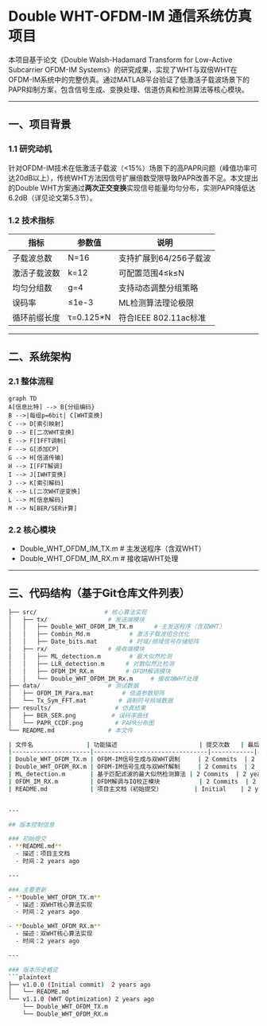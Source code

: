 # Double WHT-OFDM-IM 通信系统仿真项目

本项目基于论文《Double Walsh-Hadamard Transform for Low-Active Subcarrier OFDM-IM Systems》的研究成果，实现了WHT与双倍WHT在OFDM-IM系统中的完整仿真。通过MATLAB平台验证了低激活子载波场景下的PAPR抑制方案，包含信号生成、变换处理、信道仿真和检测算法等核心模块。

---

## 一、项目背景
### 1.1 研究动机
针对OFDM-IM技术在低激活子载波（<15%）场景下的高PAPR问题（峰值功率可达20dB以上），传统WHT方法因信号扩展倍数受限导致PAPR改善不足。本文提出的Double WHT方案通过**两次正交变换**实现信号能量均匀分布，实测PAPR降低达6.2dB（详见论文第5.3节）。

### 1.2 技术指标
| 指标                | 参数值       | 说明                          |
|---------------------|--------------|-----------------------------|
| 子载波总数          | N=16         | 支持扩展到64/256子载波       |
| 激活子载波数        | k=12         | 可配置范围4≤k≤N             |
| 均匀分组数          | g=4          | 支持动态调整分组策略         |
| 误码率              | ≤1e-3        | ML检测算法理论极限           |
| 循环前缀长度        | τ=0.125*N    | 符合IEEE 802.11ac标准         |

---

## 二、系统架构
### 2.1 整体流程
```mermaid
graph TD
A[信息比特] --> B{分组编码}
B -->|每组p=6bit| C[WHT变换]
C --> D[索引映射]
D --> E[二次WHT变换]
E --> F[IFFT调制]
F --> G[添加CP]
G --> H[信道传输]
H --> I[FFT解调]
I --> J[IWHT变换]
J --> K[索引解码]
K --> L[二次WHT逆变换]
L --> M[信息解码]
M --> N[BER/SER计算]
```
### 2.2 核心模块
- Double_WHT_OFDM_IM_TX.m      # 主发送程序（含双WHT）
- Double_WHT_OFDM_IM_RX.m     # 接收端WHT处理


---

## 三、代码结构（基于Git仓库文件列表）

```bash
├── src/                   # 核心算法实现
│   ├── tx/                 # 发送端模块
│   │   ├── Double_WHT_OFDM_IM_TX.m      # 主发送程序（含双WHT）
│   │   ├── Combin_Md.m           # 激活子载波组合优化
│   │   ├── Date_bits.mat         # 时域/频域信号存储矩阵
│   ├── rx/                 # 接收端模块
│   │   ├── ML_detection.m        # 最大似然检测
│   │   ├── LLR_detection.m      # 对数似然比检测
│   │   ├── OFDM_IM_RX.m         # OFDM解调模块
│   │   └── Double_WHT_OFDM_IM_Rx.m     # 接收端WHT处理
├── data/                   # 测试数据
│   ├── OFDM_IM_Para.mat        # 信道参数矩阵
│   └── Tx_Sym_FFT.mat         # 调制符号频域数据
├── results/                  # 仿真结果
│   ├── BER_SER.png          # 误码率曲线
│   └── PAPR_CCDF.png         # PAPR分布图
└── README.md               # 本文件

| 文件名               | 功能描述                       | 提交次数   | 最后更新时间   |
|----------------------|--------------------------------|------------|----------------|
| Double_WHT_OFDM_TX.m | OFDM-IM信号生成与双WHT调制     | 2 Commits  | 2 years ago    |
| Double_WHT_OFDM_RX.m | OFDM-IM信号生成与双WHT解制     | 2 Commits  | 2 years ago    |
| ML_detection.m       | 基于匹配滤波的最大似然检测算法 | 2 Commits  | 2 years ago    |
| OFDM_IM_RX.m         | OFDM解调与IQ校正模块           | 2 Commits  | 2 years ago    |
| README.md            | 项目主文档（初始提交）         | Initial    | 2 years ago    |


---

## 版本控制信息

### 初始提交
- ​**README.md**  
  - 描述：项目主文档  
  - 时间：2 years ago  

---

### 主要更新
- ​**Double_WHT_OFDM_TX.m**  
  - 描述：双WHT核心算法实现  
  - 时间：2 years ago  

- ​**Double_WHT_OFDM_RX.m**  
  - 描述：双WHT核心算法实现  
  - 时间：2 years ago  

---

### 版本历史概览
```plaintext
├── v1.0.0 (Initial commit)  2 years ago
│   └── README.md
└── v1.1.0 (WHT Optimization) 2 years ago
    └── Double_WHT_OFDM_TX.m
    └── Double_WHT_OFDM_RX.m